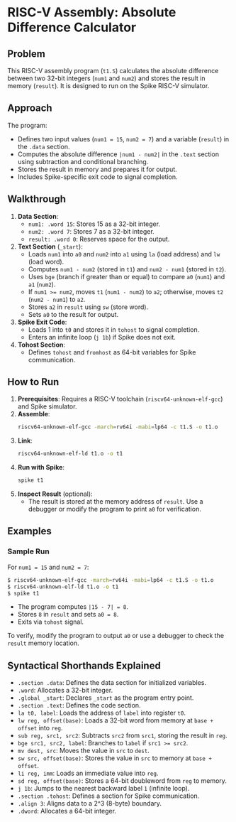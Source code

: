 # RISC-V Assembly: Absolute Difference Calculator

## Problem
This RISC-V assembly program (`t1.S`) calculates the absolute difference between two 32-bit integers (`num1` and `num2`) and stores the result in memory (`result`). It is designed to run on the Spike RISC-V simulator.

## Approach
The program:
- Defines two input values (`num1 = 15`, `num2 = 7`) and a variable (`result`) in the `.data` section.
- Computes the absolute difference `|num1 - num2|` in the `.text` section using subtraction and conditional branching.
- Stores the result in memory and prepares it for output.
- Includes Spike-specific exit code to signal completion.

## Walkthrough
1. **Data Section**:
   - `num1: .word 15`: Stores 15 as a 32-bit integer.
   - `num2: .word 7`: Stores 7 as a 32-bit integer.
   - `result: .word 0`: Reserves space for the output.
2. **Text Section** (`_start`):
   - Loads `num1` into `a0` and `num2` into `a1` using `la` (load address) and `lw` (load word).
   - Computes `num1 - num2` (stored in `t1`) and `num2 - num1` (stored in `t2`).
   - Uses `bge` (branch if greater than or equal) to compare `a0` (`num1`) and `a1` (`num2`).
   - If `num1 >= num2`, moves `t1` (`num1 - num2`) to `a2`; otherwise, moves `t2` (`num2 - num1`) to `a2`.
   - Stores `a2` in `result` using `sw` (store word).
   - Sets `a0` to the result for output.
3. **Spike Exit Code**:
   - Loads 1 into `t0` and stores it in `tohost` to signal completion.
   - Enters an infinite loop (`j 1b`) if Spike does not exit.
4. **Tohost Section**:
   - Defines `tohost` and `fromhost` as 64-bit variables for Spike communication.

## How to Run
1. **Prerequisites**: Requires a RISC-V toolchain (`riscv64-unknown-elf-gcc`) and Spike simulator.
2. **Assemble**:
   ```bash
   riscv64-unknown-elf-gcc -march=rv64i -mabi=lp64 -c t1.S -o t1.o
   ```
3. **Link**:
   ```bash
   riscv64-unknown-elf-ld t1.o -o t1
   ```
4. **Run with Spike**:
   ```bash
   spike t1
   ```
5. **Inspect Result** (optional):
   - The result is stored at the memory address of `result`. Use a debugger or modify the program to print `a0` for verification.

## Examples
### Sample Run
For `num1 = 15` and `num2 = 7`:
```bash
$ riscv64-unknown-elf-gcc -march=rv64i -mabi=lp64 -c t1.S -o t1.o
$ riscv64-unknown-elf-ld t1.o -o t1
$ spike t1
```
- The program computes `|15 - 7| = 8`.
- Stores `8` in `result` and sets `a0 = 8`.
- Exits via `tohost` signal.

To verify, modify the program to output `a0` or use a debugger to check the `result` memory location.

## Syntactical Shorthands Explained
- `.section .data`: Defines the data section for initialized variables.
- `.word`: Allocates a 32-bit integer.
- `.global _start`: Declares `_start` as the program entry point.
- `.section .text`: Defines the code section.
- `la t0, label`: Loads the address of `label` into register `t0`.
- `lw reg, offset(base)`: Loads a 32-bit word from memory at `base + offset` into `reg`.
- `sub reg, src1, src2`: Subtracts `src2` from `src1`, storing the result in `reg`.
- `bge src1, src2, label`: Branches to `label` if `src1 >= src2`.
- `mv dest, src`: Moves the value in `src` to `dest`.
- `sw src, offset(base)`: Stores the value in `src` to memory at `base + offset`.
- `li reg, imm`: Loads an immediate value into `reg`.
- `sd reg, offset(base)`: Stores a 64-bit doubleword from `reg` to memory.
- `j 1b`: Jumps to the nearest backward label `1` (infinite loop).
- `.section .tohost`: Defines a section for Spike communication.
- `.align 3`: Aligns data to a 2^3 (8-byte) boundary.
- `.dword`: Allocates a 64-bit integer.